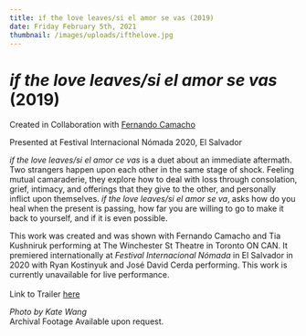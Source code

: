 ```yaml
---
title: if the love leaves/si el amor se vas (2019)
date: Friday February 5th, 2021
thumbnail: /images/uploads/ifthelove.jpg
---
```

# *if the love leaves/si el amor se vas* (2019)

Created in Collaboration with [Fernando Camacho](https://www.collectiveofscenicexchange.com/?fbclid=IwAR2DFX3o-mA8cBVs1bNS9uJ11-aznVzy_eDfui12fOcoxHHFuNCYa4mtu8Q)

Presented at Festival Internacional Nómada 2020, El Salvador

*if the love leaves/si el amor ce vas* is a duet about an immediate aftermath. Two strangers happen upon each other in the same stage of shock. Feeling mutual camaraderie, they explore how to deal with loss through consolation, grief, intimacy, and offerings that they give to the other, and personally inflict upon themselves. *if the love leaves/si el amor se va*, asks how do you heal when the present is passing, how far you are willing to go to make it back to yourself, and if it is even possible. 

This work was created and was shown with Fernando Camacho and Tia Kushniruk performing at The Winchester St Theatre in Toronto ON CAN. It premiered internationally at *Festival Internacional Nómada* in El Salvador in 2020 with Ryan Kostinyuk and José David Cerda performing. This work is currently unavailable for live performance. \
\
Link to Trailer [here](https://youtu.be/a8u7n0jl2PE)

*Photo by Kate Wang*\
Archival Footage Available upon request.